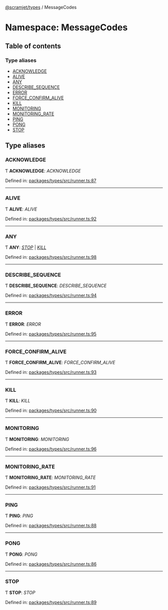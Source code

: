 [@scramjet/types](../README.md) / MessageCodes

# Namespace: MessageCodes

## Table of contents

### Type aliases

- [ACKNOWLEDGE](messagecodes.md#acknowledge)
- [ALIVE](messagecodes.md#alive)
- [ANY](messagecodes.md#any)
- [DESCRIBE\_SEQUENCE](messagecodes.md#describe_sequence)
- [ERROR](messagecodes.md#error)
- [FORCE\_CONFIRM\_ALIVE](messagecodes.md#force_confirm_alive)
- [KILL](messagecodes.md#kill)
- [MONITORING](messagecodes.md#monitoring)
- [MONITORING\_RATE](messagecodes.md#monitoring_rate)
- [PING](messagecodes.md#ping)
- [PONG](messagecodes.md#pong)
- [STOP](messagecodes.md#stop)

## Type aliases

### ACKNOWLEDGE

Ƭ **ACKNOWLEDGE**: *ACKNOWLEDGE*

Defined in: [packages/types/src/runner.ts:87](https://github.com/scramjet-cloud-platform/scramjet-csi-dev/blob/61a9cb1/packages/types/src/runner.ts#L87)

___

### ALIVE

Ƭ **ALIVE**: *ALIVE*

Defined in: [packages/types/src/runner.ts:92](https://github.com/scramjet-cloud-platform/scramjet-csi-dev/blob/61a9cb1/packages/types/src/runner.ts#L92)

___

### ANY

Ƭ **ANY**: [*STOP*](messagecodes.md#stop) \| [*KILL*](messagecodes.md#kill)

Defined in: [packages/types/src/runner.ts:98](https://github.com/scramjet-cloud-platform/scramjet-csi-dev/blob/61a9cb1/packages/types/src/runner.ts#L98)

___

### DESCRIBE\_SEQUENCE

Ƭ **DESCRIBE\_SEQUENCE**: *DESCRIBE_SEQUENCE*

Defined in: [packages/types/src/runner.ts:94](https://github.com/scramjet-cloud-platform/scramjet-csi-dev/blob/61a9cb1/packages/types/src/runner.ts#L94)

___

### ERROR

Ƭ **ERROR**: *ERROR*

Defined in: [packages/types/src/runner.ts:95](https://github.com/scramjet-cloud-platform/scramjet-csi-dev/blob/61a9cb1/packages/types/src/runner.ts#L95)

___

### FORCE\_CONFIRM\_ALIVE

Ƭ **FORCE\_CONFIRM\_ALIVE**: *FORCE_CONFIRM_ALIVE*

Defined in: [packages/types/src/runner.ts:93](https://github.com/scramjet-cloud-platform/scramjet-csi-dev/blob/61a9cb1/packages/types/src/runner.ts#L93)

___

### KILL

Ƭ **KILL**: *KILL*

Defined in: [packages/types/src/runner.ts:90](https://github.com/scramjet-cloud-platform/scramjet-csi-dev/blob/61a9cb1/packages/types/src/runner.ts#L90)

___

### MONITORING

Ƭ **MONITORING**: *MONITORING*

Defined in: [packages/types/src/runner.ts:96](https://github.com/scramjet-cloud-platform/scramjet-csi-dev/blob/61a9cb1/packages/types/src/runner.ts#L96)

___

### MONITORING\_RATE

Ƭ **MONITORING\_RATE**: *MONITORING_RATE*

Defined in: [packages/types/src/runner.ts:91](https://github.com/scramjet-cloud-platform/scramjet-csi-dev/blob/61a9cb1/packages/types/src/runner.ts#L91)

___

### PING

Ƭ **PING**: *PING*

Defined in: [packages/types/src/runner.ts:88](https://github.com/scramjet-cloud-platform/scramjet-csi-dev/blob/61a9cb1/packages/types/src/runner.ts#L88)

___

### PONG

Ƭ **PONG**: *PONG*

Defined in: [packages/types/src/runner.ts:86](https://github.com/scramjet-cloud-platform/scramjet-csi-dev/blob/61a9cb1/packages/types/src/runner.ts#L86)

___

### STOP

Ƭ **STOP**: *STOP*

Defined in: [packages/types/src/runner.ts:89](https://github.com/scramjet-cloud-platform/scramjet-csi-dev/blob/61a9cb1/packages/types/src/runner.ts#L89)
